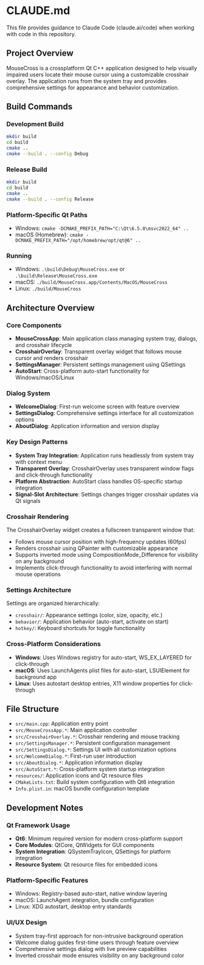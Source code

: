 # CLAUDE.md

This file provides guidance to Claude Code (claude.ai/code) when working with code in this repository.

## Project Overview

MouseCross is a crossplatform Qt C++ application designed to help visually impaired users locate their mouse cursor using a customizable crosshair overlay. The application runs from the system tray and provides comprehensive settings for appearance and behavior customization.

## Build Commands

### Development Build
```bash
mkdir build
cd build
cmake ..
cmake --build . --config Debug
```

### Release Build
```bash
mkdir build
cd build
cmake ..
cmake --build . --config Release
```

### Platform-Specific Qt Paths
- Windows: `cmake -DCMAKE_PREFIX_PATH="C:\Qt\6.5.0\msvc2022_64" ..`
- macOS (Homebrew): `cmake -DCMAKE_PREFIX_PATH="/opt/homebrew/opt/qt@6" ..`

### Running
- Windows: `.\build\Debug\MouseCross.exe` or `.\build\Release\MouseCross.exe`
- macOS: `./build/MouseCross.app/Contents/MacOS/MouseCross`
- Linux: `./build/MouseCross`

## Architecture Overview

### Core Components
- **MouseCrossApp**: Main application class managing system tray, dialogs, and crosshair lifecycle
- **CrosshairOverlay**: Transparent overlay widget that follows mouse cursor and renders crosshair
- **SettingsManager**: Persistent settings management using QSettings
- **AutoStart**: Cross-platform auto-start functionality for Windows/macOS/Linux

### Dialog System
- **WelcomeDialog**: First-run welcome screen with feature overview
- **SettingsDialog**: Comprehensive settings interface for all customization options
- **AboutDialog**: Application information and version display

### Key Design Patterns
- **System Tray Integration**: Application runs headlessly from system tray with context menu
- **Transparent Overlay**: CrosshairOverlay uses transparent window flags and click-through functionality
- **Platform Abstraction**: AutoStart class handles OS-specific startup integration
- **Signal-Slot Architecture**: Settings changes trigger crosshair updates via Qt signals

### Crosshair Rendering
The CrosshairOverlay widget creates a fullscreen transparent window that:
- Follows mouse cursor position with high-frequency updates (60fps)
- Renders crosshair using QPainter with customizable appearance
- Supports inverted mode using CompositionMode_Difference for visibility on any background
- Implements click-through functionality to avoid interfering with normal mouse operations

### Settings Architecture
Settings are organized hierarchically:
- `crosshair/`: Appearance settings (color, size, opacity, etc.)
- `behavior/`: Application behavior (auto-start, activate on start)
- `hotkey/`: Keyboard shortcuts for toggle functionality

### Cross-Platform Considerations
- **Windows**: Uses Windows registry for auto-start, WS_EX_LAYERED for click-through
- **macOS**: Uses LaunchAgents plist files for auto-start, LSUIElement for background app
- **Linux**: Uses autostart desktop entries, X11 window properties for click-through

## File Structure

- `src/main.cpp`: Application entry point
- `src/MouseCrossApp.*`: Main application controller
- `src/CrosshairOverlay.*`: Crosshair rendering and mouse tracking
- `src/SettingsManager.*`: Persistent configuration management
- `src/SettingsDialog.*`: Settings UI with all customization options
- `src/WelcomeDialog.*`: First-run user introduction
- `src/AboutDialog.*`: Application information display
- `src/AutoStart.*`: Cross-platform system startup integration
- `resources/`: Application icons and Qt resource files
- `CMakeLists.txt`: Build system configuration with Qt6 integration
- `Info.plist.in`: macOS bundle configuration template

## Development Notes

### Qt Framework Usage
- **Qt6**: Minimum required version for modern cross-platform support
- **Core Modules**: QtCore, QtWidgets for GUI components
- **System Integration**: QSystemTrayIcon, QSettings for platform integration
- **Resource System**: Qt resource files for embedded icons

### Platform-Specific Features
- Windows: Registry-based auto-start, native window layering
- macOS: LaunchAgent integration, bundle configuration
- Linux: XDG autostart, desktop entry standards

### UI/UX Design
- System tray-first approach for non-intrusive background operation  
- Welcome dialog guides first-time users through feature overview
- Comprehensive settings dialog with live preview capabilities
- Inverted crosshair mode ensures visibility on any background color